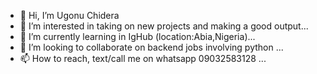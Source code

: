 - 👋 Hi, I’m Ugonu Chidera 
- 👀 I’m interested in taking on new projects and making a good output...
- 🌱 I’m currently learning in IgHub (location:Abia,Nigeria)...
- 💞️ I’m looking to collaborate on backend jobs involving python ...
- 📫 How to reach, text/call me on whatsapp 09032583128 ...

<!---
Dera4L/Dera4L is a ✨ special ✨ repository because its `README.md` (this file) appears on your GitHub profile.
You can click the Preview link to take a look at your changes.
--->

